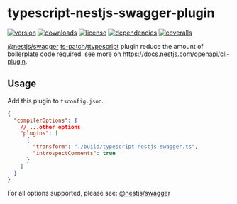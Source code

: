 # typescript-nestjs-swagger-plugin

[![version](https://img.shields.io/npm/v/typescript-nestjs-swagger-plugin.svg?style=flat-square)](https://www.npmjs.com/package/typescript-nestjs-swagger-plugin)
[![downloads](https://img.shields.io/npm/dm/typescript-nestjs-swagger-plugin.svg?style=flat-square)](https://www.npmjs.com/package/typescript-nestjs-swagger-plugin)
[![license](https://img.shields.io/npm/l/typescript-nestjs-swagger-plugin.svg?style=flat-square)](https://www.npmjs.com/package/typescript-nestjs-swagger-plugin)
[![dependencies](https://img.shields.io/librariesio/release/npm/typescript-nestjs-swagger-plugin?style=flat-square)](https://www.npmjs.com/package/keq)
[![coveralls](https://img.shields.io/coveralls/github/Val-istar-Guo/typescript-nestjs-swagger-plugin.svg?style=flat-square)](https://coveralls.io/github/Val-istar-Guo/typescript-nestjs-swagger-plugin)

[@nestjs/swagger](https://docs.nestjs.com/openapi/introduction) [ts-patch](https://github.sheincorp.cn/nonara/ts-patch)/[ttypescript](https://github.sheincorp.cn/cevek/ttypescript) plugin reduce the amount of boilerplate code required. see more on <https://docs.nestjs.com/openapi/cli-plugin>.

## Usage

Add this plugin to `tsconfig.json`.

```json
{
  "compilerOptions": {
    // ...other options
    "plugins": [
      {
        "transform": "./build/typescript-nestjs-swagger.ts",
        "introspectComments": true
      }
    ]
  }
}
```

For all options supported, please see: [@nestjs/swagger](https://docs.nestjs.com/openapi/cli-plugin#using-the-cli-plugin)
